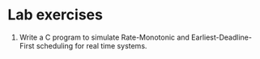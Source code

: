 # Lab exercises
1. Write a C program to simulate Rate-Monotonic and Earliest-Deadline-First scheduling for real time systems.
